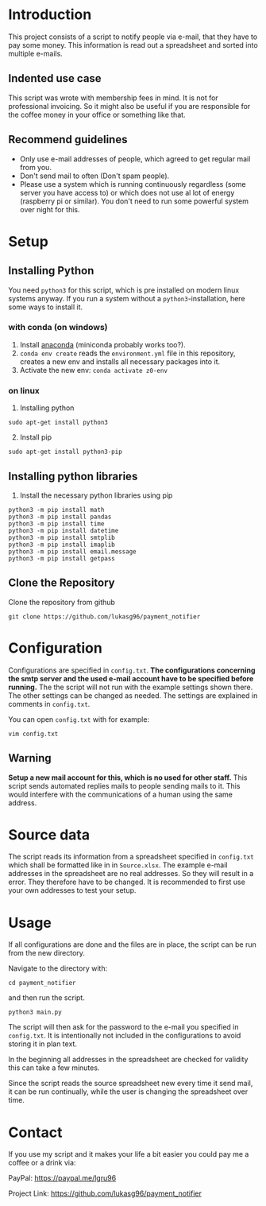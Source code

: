 # Introduction
This project consists of a script to notify people via e-mail, that they have to
pay some money. This information is read out a spreadsheet and sorted into
multiple e-mails.

## Indented use case
This script was wrote with membership fees in mind. It is not for professional
invoicing. So it might also be useful if you are responsible for the coffee
money in your office or something like that.

## Recommend guidelines
- Only use e-mail addresses of people, which agreed to get regular mail from
you.
- Don't send mail to often  (Don't spam people).
- Please use a system which is running continuously regardless (some server you
  have access to) or which does not
use al lot of energy (raspberry pi or similar). You don't need to run some
powerful system over night for this.

# Setup

## Installing Python
You need `python3` for this script, which is pre installed on modern linux
systems anyway. If you run a system without a `python3`-installation, here some
ways to install it.

### with conda (on windows)

1. Install [anaconda](https://docs.anaconda.com/anaconda/install/) (miniconda probably works too?).
2. `conda env create` reads the `environment.yml` file in this
    repository, creates a new env and installs all necessary packages
    into it.
3. Activate the new env: `conda activate z0-env`

### on linux

1. Installing python

```
sudo apt-get install python3
```

2. Install pip

```
sudo apt-get install python3-pip
```


## Installing python libraries

1. Install the necessary python libraries using pip

```
python3 -m pip install math
python3 -m pip install pandas
python3 -m pip install time
python3 -m pip install datetime
python3 -m pip install smtplib
python3 -m pip install imaplib
python3 -m pip install email.message
python3 -m pip install getpass
```

## Clone the Repository

Clone the repository from github

```
git clone https://github.com/lukasg96/payment_notifier
```

# Configuration
Configurations  are specified in `config.txt`. __The configurations concerning the smtp server and the used e-mail account have to be specified before running.__ The the script will not run with the example settings shown there. The other settings can be changed as needed. The settings are explained in comments in `config.txt`.

You can open `config.txt` with for example:
```
vim config.txt
```

## Warning
<b>Setup a new mail account for this, which is no used for other staff.</b> This
script sends automated replies mails to people sending mails to it. This would
interfere with the communications of a human using the same address.

# Source data
The script reads its information from a spreadsheet specified in `config.txt` which shall be formatted like in in `Source.xlsx`. The example e-mail addresses in the spreadsheet are no real addresses. So they will result in a error. They therefore have to be changed. It is recommended to first use your own addresses to test your setup.

# Usage
If all configurations are done and the files are in place, the script can be run
from the new directory.

Navigate to the directory with:
```
cd payment_notifier
```
and then run the script.
```
python3 main.py
```
The script will then ask for the password to the e-mail you specified in
`config.txt`. It is intentionally not included in the configurations to avoid
storing it in plan text.

In the beginning all addresses in the spreadsheet are checked for validity this
can take a few minutes.

Since the script reads the source spreadsheet new every time it send mail, it
can be run continually, while the user is changing the spreadsheet over time.

# Contact
If you use my script and it makes your life a bit easier you could pay me a
coffee or a drink via:

PayPal: https://paypal.me/lgru96

Project Link: https://github.com/lukasg96/payment_notifier
